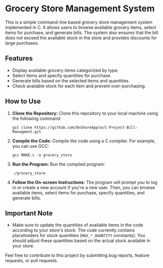 # Grocery Store Management System

This is a simple command-line based grocery store management system implemented in C. It allows users to browse available grocery items, select items for purchase, and generate bills. The system also ensures that the bill does not exceed the available stock in the store and provides discounts for large purchases.

## Features

- Display available grocery items categorized by type.
- Select items and specify quantities for purchase.
- Generate bills based on the selected items and quantities.
- Check available stock for each item and prevent over-purchasing.

## How to Use

1. **Clone the Repository:** Clone this repository to your local machine using the following command:

    ```
    git clone https://github.com/OnShoreApple/C-Project-Bill-Managment.git
    ```

2. **Compile the Code:** Compile the code using a C compiler. For example, you can use GCC:

    ```
    gcc MAKE.c -o grocery_store
    ```

3. **Run the Program:** Run the compiled program:

    ```
    ./grocery_store
    ```

4. **Follow the On-screen Instructions:** The program will prompt you to log in or create a new account if you're a new user. Then, you can browse available items, select items for purchase, specify quantities, and generate bills.

## Important Note

- Make sure to update the quantities of available items in the code according to your store's stock. The code currently contains placeholders for stock quantities (`MAX_*_QUANTITY` constants). You should adjust these quantities based on the actual stock available in your store.


Feel free to contribute to this project by submitting bug reports, feature requests, or pull requests.
